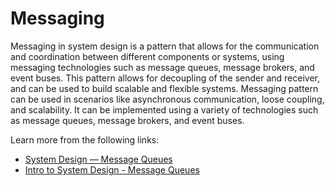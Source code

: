 # Messaging

Messaging in system design is a pattern that allows for the communication and coordination between different components or systems, using messaging technologies such as message queues, message brokers, and event buses. This pattern allows for decoupling of the sender and receiver, and can be used to build scalable and flexible systems. Messaging pattern can be used in scenarios like asynchronous communication, loose coupling, and scalability. It can be implemented using a variety of technologies such as message queues, message brokers, and event buses.

Learn more from the following links:

- [System Design — Message Queues](https://medium.com/must-know-computer-science/system-design-message-queues-245612428a22)
- [Intro to System Design - Message Queues](https://dev.to/karanpratapsingh/system-design-message-queues-k9a)